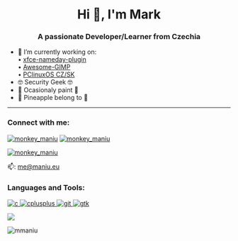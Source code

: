 <h1 align="center">Hi 👋, I'm Mark</h1>
<h3 align="center">A passionate Developer/Learner from Czechia</h3>

- 🔭 I’m currently working on:\
  • [xfce-nameday-plugin](https://github.com/mmaniu/xfce-nameday-plugin) \
  • [Awesome-GIMP](https://github.com/mmaniu/awesome-gimp) \
  • [PClinuxOS CZ/SK](https://github.com/pclinuxoscz) 
- 🤓 Security Geek 🤓
- 🎨 Ocasionaly paint 🎨
- 🍍 Pineapple belong to 🍕
<hr />
<h3 align="left">Connect with me:</h3>
<p align="left">
 <a href="https://twitter.com/monkey_maniu" target="blank"><img align="center" src="https://img.shields.io/badge/Twitter-1DA1F2?style=for-the-badge&logo=twitter&logoColor=white" alt="monkey_maniu" /></a>
  <a href="https://instagram.com/monkey_maniu" target="blank"><img align="center" src="https://img.shields.io/badge/Instagram-E4405F?style=for-the-badge&logo=instagram&logoColor=white" alt="monkey_maniu" /></a>
  
  <a href="https://mstdn.io/@monkey_maniu" target="blank"><img align="center" src="https://badgen.net/mastodon/follow/monkey_maniu@mstdn.io" alt="monkey_maniu" /></a>

  
  📫: <a href="mailto://me@maniu.eu">me@maniu.eu</a>
</p>

<h3 align="left">Languages and Tools:</h3>
<p align="left"> <a href="https://www.cprogramming.com/" target="_blank"> <img src="https://img.shields.io/badge/C-00599C?style=for-the-badge&logo=c&logoColor=white" alt="c" /> </a> <a href="https://www.w3schools.com/cpp/" target="_blank"> <img src="https://img.shields.io/badge/C%2B%2B-00599C?style=for-the-badge&logo=c%2B%2B&logoColor=white" alt="cplusplus" /> </a> <a href="https://git-scm.com/" target="_blank"> <img src="https://www.vectorlogo.zone/logos/git-scm/git-scm-icon.svg" alt="git" /> </a> <a href="https://www.gtk.org/" target="_blank"> <img src="https://upload.wikimedia.org/wikipedia/commons/7/71/GTK_logo.svg" alt="gtk" /> </a> 

  <a href="https://ko-fi.com/monkey_maniu" target="blank"><img align="center" src="https://img.shields.io/badge/Ko--fi-F16061?style=for-the-badge&logo=ko-fi&logoColor=white"></a>
<p align="left"> <img src="https://komarev.com/ghpvc/?username=mmaniu&label=Profile%20views&color=0e75b6&style=flat" alt="mmaniu" /> </p>
<!---
mmaniu/mmaniu is a ✨ special ✨ repository because its `README.md` (this file) appears on your GitHub profile.
You can click the Preview link to take a look at your changes.
--->

